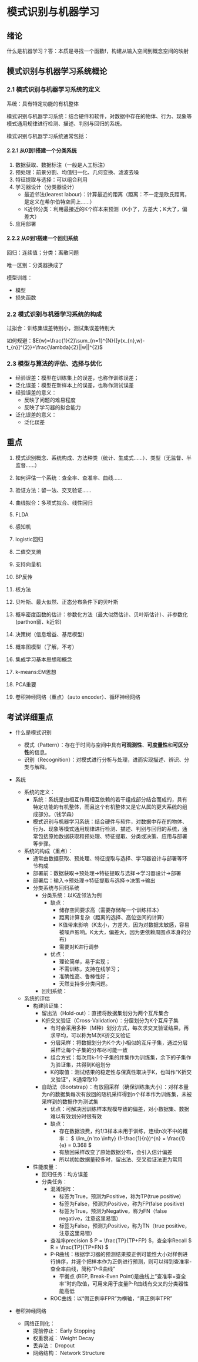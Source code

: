 # 模式识别与机器学习
## 绪论
什么是机器学习？答：本质是寻找一个函数f，构建从输入空间到概念空间的映射

## 模式识别与机器学习系统概论
### 2.1 模式识别与机器学习系统的定义
系统：具有特定功能的有机整体

模式识别与机器学习系统：结合硬件和软件，对数据中存在的物体、行为、现象等模式通用规律进行检测、描述、判别与回归的系统。

模式识别与机器学习系统通常包括：

#### 2.2.1 从0到1搭建一个分类系统

1. 数据获取、数据标注（一般是人工标注）
2. 预处理：前景分割、均值归一化、几何变换、滤波去噪
3. 特征提取与选择：可以组合利用
4. 学习器设计（分类器设计）
    - 最近邻法(learest labour)：计算最近的距离（距离：不一定是欧氏距离，是定义在希尔伯特空间上……）
    - K近邻分类：利用最接近的K个样本来预测（K小了，方差大；K大了，偏差大）
5. 应用部署

#### 2.2.2 从0到1搭建一个回归系统
回归：连续值；分类：离散问题

唯一区别：分类器换成了   

模型训练：

- 模型
- 损失函数 

### 2.2 模式识别与机器学习系统的构成

过拟合：训练集误差特别小，测试集误差特别大

如何规避：$E(w)=\frac{1}{2}\sum_{n=1}^{N}{[y(x_{n},w)-t_{n}]^{2}}+\frac{\lambda}{2}||w||^{2}$

### 2.3 模型与算法的评估、选择与优化

- 经验误差：模型在训练集上的误差，也称作训练误差；
- 泛化误差：模型在新样本上的误差，也称作测试误差
- 经验误差的意义：
    - 反映了问题的难易程度
    - 反映了学习器的拟合能力
- 泛化误差的意义：
    - 泛化误差

   
## 重点

1. 模式识别概念、系统构成、方法种类（统计、生成式……）、类型（无监督、半监督……）

2. 如何评估一个系统：查全率、查准率、曲线……

3. 验证方法：留一法、交叉验证……

4. 曲线拟合：多项式拟合、线性回归

5. FLDA

6. 感知机

7. logistic回归

8. 二值交叉熵

9. 支持向量机

10. BP反传

11. 核方法

12. 贝叶斯、最大似然、正态分布条件下的贝叶斯

13. 概率密度函数的估计：参数化方法（最大似然估计、贝叶斯估计）、非参数化(parthon窗、k近邻)

14. 决策树（信息增益、基尼模型）

15. 概率图模型（了解，不考）

16. 集成学习基本思想和概念

17. k-means:EM思想

18. PCA重要

19. 卷积神经网络（重点）（auto encoder）、循环神经网络

## 考试详细重点
- 什么是模式识别
    - 模式（Pattern）：存在于时间与空间中具有**可观测性**、**可度量性**和**可区分性**的信息。
    - 识别（Recognition）：对模式进行分析与处理，进而实现描述、辨识、分类与解释。

- 系统
    - 系统的定义：
        - 系统：系统是由相互作用相互依赖的若干组成部分结合而成的，具有特定功能的有机整体，而且这个有机整体又是它从属的更大系统的组成部分。（钱学森）
        - 模式识别与机器学习系统：结合硬件与软件，对数据中存在的物体、行为、现象等模式通用规律进行检测、描述、判别与回归的系统，通常包括原始数据获取和预处理、特征提取、分类或决策、应用与部署等步骤。
    - 系统的构成（重点）：
        - 通常由数据获取、预处理、特征提取与选择、学习器设计与部署等环节构成
        - 部署前：数据获取->预处理->特征提取与选择->学习器设计->部署
        - 部署后：输入->预处理->特征提取与选择->决策->输出
        - 分类系统与回归系统
            - 分类系统：以K近邻法为例
                - 缺点：
                    - 储存空间要求高（需要存储每一个训练样本）
                    - 距离计算复杂（距离的选择、高位空间的计算）
                    - K值带来影响（K太小，方差大，因为对数据太敏感，容易被噪声影响。K太大，偏差大，因为更依赖周围点本身的分布）
                    - 需要对K进行调参
                - 优点：
                    - 理论简单，易于实现；
                    - 不需训练，支持在线学习；
                    - 准确性高、鲁棒性好；
                    - 天然支持多分类问题。
            - 回归系统： 
    - 系统的评估
        - 构建验证集：
            - 留出法（Hold-out）：直接将数据集划分为两个互斥集合
            - K折交叉验证（Cross-Validation）：分层划分为K个互斥子集
                - 有时会采用多种（M种）划分方式，每次求交叉验证结果，再求平均，可以称为M次K折交叉验证
                - 分层采样：将数据划分为K个大小相似的互斥子集，通过分层采样让每个子集的分布尽可能一致
                - 组合方式：每次用k-1个子集的并集作为训练集，余下的子集作为验证集，共得到K组划分
                - K的取值：测试结果的稳定性与保真性取决于K，也叫作“K折交叉验证”，K通常取10
            - 自助法（Bootstrap）：有放回采样（确保训练集大小）：对样本量为n的数据集每次有放回的随机采样得到n个样本作为训练集，未被采样到的数据作为测试集
                - 优点：可解决因训练样本规模导致的偏差，对小数据集、数据难以有效划分时很有效
                - 缺点：
                    - 存在数据浪费，约1/3样本未用于训练，连续n次不中的概率： $ \lim_{n \to \infty} (1-\frac{1}{n})^{n} = \frac{1}{e} = 0.368 $
                    - 有放回采样改变了原始数据分布，会引入估计偏差
                    - 所以初始数据量较多时，留出法、交叉验证法更为常用
        - 性能度量：
            - 回归任务：均方误差
            - 分类任务：
                - 混淆矩阵： 
                    - 标签为True，预测为Positive，称为TP(true positive)
                    - 标签为False，预测为Positive，称为FP(false positive)
                    - 标签为True，预测为Negative，称为FN（false negative，注意这里易错）
                    - 标签为False，预测为Positive，称为TN（true positive，注意这里易错）
                - 查准率precision $ P = \frac{TP}{TP+FP} $，查全率Recall $ R = \frac{TP}{TP+FN} $
                - P-R曲线：根据学习器的预测结果按正例可能性大小对样例进行排序，并逐个把样本作为正例进行预测，则可以得到查准率-查全率曲线，简称“P-R曲线”
                    - 平衡点 (BEP, Break-Even Point)是曲线上“查准率=查全率”时的取值，可用来用于度量P-R曲线有交叉的分类器性能高低
                - ROC曲线：以“假正例率FPR”为横轴，“真正例率TPR”



- 卷积神经网络
    - 网络正则化：
        - 提前停止： Early Stopping
        - 权重衰减： Weight Decay
        - 丢弃法： Dropout
        - 网络结构： Network Structure
    